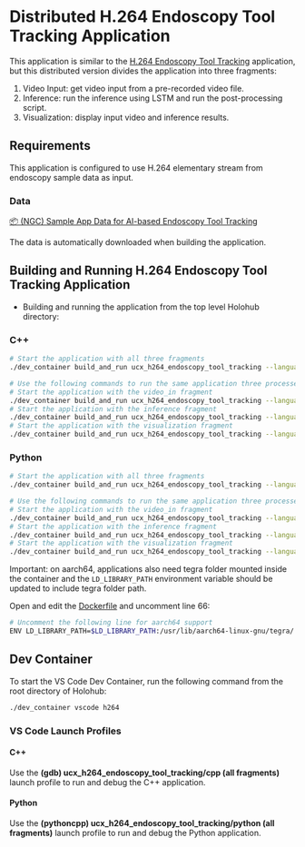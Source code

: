 # Distributed H.264 Endoscopy Tool Tracking Application

This application is similar to the [H.264 Endoscopy Tool Tracking](../h264_endoscopy_tool_tracking/) application, but this distributed version divides the application into three fragments:

1. Video Input: get video input from a pre-recorded video file.
2. Inference: run the inference using LSTM and run the post-processing script.
3. Visualization: display input video and inference results.


## Requirements

This application is configured to use H.264 elementary stream from endoscopy sample data as input.

### Data

[📦️ (NGC) Sample App Data for AI-based Endoscopy Tool Tracking](https://catalog.ngc.nvidia.com/orgs/nvidia/teams/clara-holoscan/resources/holoscan_endoscopy_sample_data)

The data is automatically downloaded when building the application.

## Building and Running H.264 Endoscopy Tool Tracking Application

* Building and running the application from the top level Holohub directory:

### C++

```bash
# Start the application with all three fragments
./dev_container build_and_run ucx_h264_endoscopy_tool_tracking --language cpp

# Use the following commands to run the same application three processes:
# Start the application with the video_in fragment
./dev_container build_and_run ucx_h264_endoscopy_tool_tracking --language cpp --run_args "--driver --worker --fragments video_in --address :10000 --worker-address :10001"
# Start the application with the inference fragment
./dev_container build_and_run ucx_h264_endoscopy_tool_tracking --language cpp --run_args "--worker --fragments inference --address :10000 --worker-address :10002"
# Start the application with the visualization fragment
./dev_container build_and_run ucx_h264_endoscopy_tool_tracking --language cpp --run_args "--worker --fragments viz --address :10000 --worker-address :10003"
```

### Python

```bash
# Start the application with all three fragments
./dev_container build_and_run ucx_h264_endoscopy_tool_tracking --language python

# Use the following commands to run the same application three processes:
# Start the application with the video_in fragment
./dev_container build_and_run ucx_h264_endoscopy_tool_tracking --language python --run_args "--driver --worker --fragments video_in --address :10000 --worker-address :10001"
# Start the application with the inference fragment
./dev_container build_and_run ucx_h264_endoscopy_tool_tracking --language python --run_args "--worker --fragments inference --address :10000 --worker-address :10002"
# Start the application with the visualization fragment
./dev_container build_and_run ucx_h264_endoscopy_tool_tracking --language python --run_args "--worker --fragments viz --address :10000 --worker-address :10003"
```

Important: on aarch64, applications also need tegra folder mounted inside the container and
the `LD_LIBRARY_PATH` environment variable should be updated to include
tegra folder path.

Open and edit the [Dockerfile](../Dockerfile) and uncomment line 66:

```bash
# Uncomment the following line for aarch64 support
ENV LD_LIBRARY_PATH=$LD_LIBRARY_PATH:/usr/lib/aarch64-linux-gnu/tegra/
```


## Dev Container

To start the VS Code Dev Container, run the following command from the root directory of Holohub:

```bash
./dev_container vscode h264
```

### VS Code Launch Profiles

#### C++

Use the **(gdb) ucx_h264_endoscopy_tool_tracking/cpp (all fragments)** launch profile to run and debug the C++ application.

#### Python

Use the **(pythoncpp) ucx_h264_endoscopy_tool_tracking/python (all fragments)** launch profile to run and debug the Python application.
